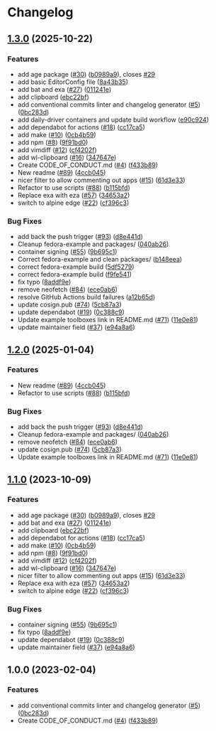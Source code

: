 # Changelog

## [1.3.0](https://github.com/dpietersz/boxkit/compare/v1.2.0...v1.3.0) (2025-10-22)


### Features

* add age package ([#30](https://github.com/dpietersz/boxkit/issues/30)) ([b0989a9](https://github.com/dpietersz/boxkit/commit/b0989a9f791771999c105122b64cbf8687574650)), closes [#29](https://github.com/dpietersz/boxkit/issues/29)
* add basic EditorConfig file ([8a43b35](https://github.com/dpietersz/boxkit/commit/8a43b3568de65be0b4970a4a2d485cbf268567d9))
* add bat and exa ([#27](https://github.com/dpietersz/boxkit/issues/27)) ([011241e](https://github.com/dpietersz/boxkit/commit/011241e4ac1fdee5f3fbe8b8321e44ba8a0cb561))
* add clipboard ([ebc22bf](https://github.com/dpietersz/boxkit/commit/ebc22bf72a10043ebec55c285dfe5274f1378cc5))
* add conventional commits linter and changelog generator ([#5](https://github.com/dpietersz/boxkit/issues/5)) ([0bc283d](https://github.com/dpietersz/boxkit/commit/0bc283d271878071ef50a413bab48f3bfc1ab312))
* add daily-driver containers and update build workflow ([e90c924](https://github.com/dpietersz/boxkit/commit/e90c9241c9718fb3eed13a534b171967bd2484d3))
* add dependabot for actions ([#18](https://github.com/dpietersz/boxkit/issues/18)) ([cc17ca5](https://github.com/dpietersz/boxkit/commit/cc17ca5202c1777d5e64799b00cb235b72027e24))
* add make ([#10](https://github.com/dpietersz/boxkit/issues/10)) ([0cb4b59](https://github.com/dpietersz/boxkit/commit/0cb4b59cdd98c47d2f6bfa21f801b99b045d5e40))
* add npm ([#8](https://github.com/dpietersz/boxkit/issues/8)) ([9f91bd0](https://github.com/dpietersz/boxkit/commit/9f91bd09272617c7b9203014222353265dc24947))
* add vimdiff ([#12](https://github.com/dpietersz/boxkit/issues/12)) ([cf4202f](https://github.com/dpietersz/boxkit/commit/cf4202f76752561d9b926c81933342a119e8a258))
* add wl-clipboard ([#16](https://github.com/dpietersz/boxkit/issues/16)) ([347647e](https://github.com/dpietersz/boxkit/commit/347647ea7f9f7bdb3b42d2a565df866f027a7ade))
* Create CODE_OF_CONDUCT.md ([#4](https://github.com/dpietersz/boxkit/issues/4)) ([f433b89](https://github.com/dpietersz/boxkit/commit/f433b89a1ed125c6c0a251c1eec60525cfe35820))
* New readme ([#89](https://github.com/dpietersz/boxkit/issues/89)) ([4ccb045](https://github.com/dpietersz/boxkit/commit/4ccb045c84e3de6ed2d3ca3fd97f08c4818f942e))
* nicer filter to allow commenting out apps ([#15](https://github.com/dpietersz/boxkit/issues/15)) ([61d3e33](https://github.com/dpietersz/boxkit/commit/61d3e330beb9c2a8bd557ef3872aa6595c76b1b2))
* Refactor to use scripts ([#88](https://github.com/dpietersz/boxkit/issues/88)) ([b115bfd](https://github.com/dpietersz/boxkit/commit/b115bfd1d21886124b60493009bb8a1e8da62413))
* Replace exa with eza ([#57](https://github.com/dpietersz/boxkit/issues/57)) ([34653a2](https://github.com/dpietersz/boxkit/commit/34653a2dde5b4e1cf895a2d65fc9168e064fa224))
* switch to alpine edge ([#22](https://github.com/dpietersz/boxkit/issues/22)) ([cf396c3](https://github.com/dpietersz/boxkit/commit/cf396c369ae8d8bb052df9b0c39d392f61b909ba))


### Bug Fixes

* add back the push trigger ([#93](https://github.com/dpietersz/boxkit/issues/93)) ([d8e441d](https://github.com/dpietersz/boxkit/commit/d8e441d157517bf80eb8f5c72bdf8a025c440bc5))
* Cleanup fedora-example and packages/ ([040ab26](https://github.com/dpietersz/boxkit/commit/040ab262f71a586088a227583b22ca1c259ab907))
* container signing ([#55](https://github.com/dpietersz/boxkit/issues/55)) ([9b695c1](https://github.com/dpietersz/boxkit/commit/9b695c1a21a94e7b6a40f5175408b8fc650e9413))
* Correct fedora-example and clean packages/ ([b148eea](https://github.com/dpietersz/boxkit/commit/b148eea6d158e2c663a72cf274a180eee91b2c8a))
* correct fedora-example build ([5df5279](https://github.com/dpietersz/boxkit/commit/5df52797c8d62b1d37c1b12d0637b0fc221731f2))
* correct fedora-example build ([f9fe541](https://github.com/dpietersz/boxkit/commit/f9fe541f82bdfda5509f7b8c1d5a782e283c3b50))
* fix typo ([8addf9e](https://github.com/dpietersz/boxkit/commit/8addf9e4499a83b2b9b591e9808470f3e3f6a46e))
* remove neofetch ([#84](https://github.com/dpietersz/boxkit/issues/84)) ([ece0ab6](https://github.com/dpietersz/boxkit/commit/ece0ab62a72200683246a9b184d87f7def6872a5))
* resolve GitHub Actions build failures ([a12b65d](https://github.com/dpietersz/boxkit/commit/a12b65d92c2fb1782da45076181c8729c0429338))
* update cosign.pub ([#74](https://github.com/dpietersz/boxkit/issues/74)) ([5cb87a3](https://github.com/dpietersz/boxkit/commit/5cb87a3843be43ba5999c44006df83a09386ac59))
* update dependabot ([#19](https://github.com/dpietersz/boxkit/issues/19)) ([0c388c9](https://github.com/dpietersz/boxkit/commit/0c388c958985cdc7d3c2d3de5d6d58de09472edf))
* Update example toolboxes link in README.md ([#71](https://github.com/dpietersz/boxkit/issues/71)) ([11e0e81](https://github.com/dpietersz/boxkit/commit/11e0e81e3357638fa675dc6bbf06ab5443076c24))
* update maintainer field ([#37](https://github.com/dpietersz/boxkit/issues/37)) ([e94a8a6](https://github.com/dpietersz/boxkit/commit/e94a8a69c34f5692514ebcc8c3ac21e2f33aa947))

## [1.2.0](https://github.com/ublue-os/boxkit/compare/v1.1.0...v1.2.0) (2025-01-04)


### Features

* New readme ([#89](https://github.com/ublue-os/boxkit/issues/89)) ([4ccb045](https://github.com/ublue-os/boxkit/commit/4ccb045c84e3de6ed2d3ca3fd97f08c4818f942e))
* Refactor to use scripts ([#88](https://github.com/ublue-os/boxkit/issues/88)) ([b115bfd](https://github.com/ublue-os/boxkit/commit/b115bfd1d21886124b60493009bb8a1e8da62413))


### Bug Fixes

* add back the push trigger ([#93](https://github.com/ublue-os/boxkit/issues/93)) ([d8e441d](https://github.com/ublue-os/boxkit/commit/d8e441d157517bf80eb8f5c72bdf8a025c440bc5))
* Cleanup fedora-example and packages/ ([040ab26](https://github.com/ublue-os/boxkit/commit/040ab262f71a586088a227583b22ca1c259ab907))
* remove neofetch ([#84](https://github.com/ublue-os/boxkit/issues/84)) ([ece0ab6](https://github.com/ublue-os/boxkit/commit/ece0ab62a72200683246a9b184d87f7def6872a5))
* update cosign.pub ([#74](https://github.com/ublue-os/boxkit/issues/74)) ([5cb87a3](https://github.com/ublue-os/boxkit/commit/5cb87a3843be43ba5999c44006df83a09386ac59))
* Update example toolboxes link in README.md ([#71](https://github.com/ublue-os/boxkit/issues/71)) ([11e0e81](https://github.com/ublue-os/boxkit/commit/11e0e81e3357638fa675dc6bbf06ab5443076c24))

## [1.1.0](https://github.com/ublue-os/boxkit/compare/v1.0.0...v1.1.0) (2023-10-09)


### Features

* add age package ([#30](https://github.com/ublue-os/boxkit/issues/30)) ([b0989a9](https://github.com/ublue-os/boxkit/commit/b0989a9f791771999c105122b64cbf8687574650)), closes [#29](https://github.com/ublue-os/boxkit/issues/29)
* add bat and exa ([#27](https://github.com/ublue-os/boxkit/issues/27)) ([011241e](https://github.com/ublue-os/boxkit/commit/011241e4ac1fdee5f3fbe8b8321e44ba8a0cb561))
* add clipboard ([ebc22bf](https://github.com/ublue-os/boxkit/commit/ebc22bf72a10043ebec55c285dfe5274f1378cc5))
* add dependabot for actions ([#18](https://github.com/ublue-os/boxkit/issues/18)) ([cc17ca5](https://github.com/ublue-os/boxkit/commit/cc17ca5202c1777d5e64799b00cb235b72027e24))
* add make ([#10](https://github.com/ublue-os/boxkit/issues/10)) ([0cb4b59](https://github.com/ublue-os/boxkit/commit/0cb4b59cdd98c47d2f6bfa21f801b99b045d5e40))
* add npm ([#8](https://github.com/ublue-os/boxkit/issues/8)) ([9f91bd0](https://github.com/ublue-os/boxkit/commit/9f91bd09272617c7b9203014222353265dc24947))
* add vimdiff ([#12](https://github.com/ublue-os/boxkit/issues/12)) ([cf4202f](https://github.com/ublue-os/boxkit/commit/cf4202f76752561d9b926c81933342a119e8a258))
* add wl-clipboard ([#16](https://github.com/ublue-os/boxkit/issues/16)) ([347647e](https://github.com/ublue-os/boxkit/commit/347647ea7f9f7bdb3b42d2a565df866f027a7ade))
* nicer filter to allow commenting out apps ([#15](https://github.com/ublue-os/boxkit/issues/15)) ([61d3e33](https://github.com/ublue-os/boxkit/commit/61d3e330beb9c2a8bd557ef3872aa6595c76b1b2))
* Replace exa with eza ([#57](https://github.com/ublue-os/boxkit/issues/57)) ([34653a2](https://github.com/ublue-os/boxkit/commit/34653a2dde5b4e1cf895a2d65fc9168e064fa224))
* switch to alpine edge ([#22](https://github.com/ublue-os/boxkit/issues/22)) ([cf396c3](https://github.com/ublue-os/boxkit/commit/cf396c369ae8d8bb052df9b0c39d392f61b909ba))


### Bug Fixes

* container signing ([#55](https://github.com/ublue-os/boxkit/issues/55)) ([9b695c1](https://github.com/ublue-os/boxkit/commit/9b695c1a21a94e7b6a40f5175408b8fc650e9413))
* fix typo ([8addf9e](https://github.com/ublue-os/boxkit/commit/8addf9e4499a83b2b9b591e9808470f3e3f6a46e))
* update dependabot ([#19](https://github.com/ublue-os/boxkit/issues/19)) ([0c388c9](https://github.com/ublue-os/boxkit/commit/0c388c958985cdc7d3c2d3de5d6d58de09472edf))
* update maintainer field ([#37](https://github.com/ublue-os/boxkit/issues/37)) ([e94a8a6](https://github.com/ublue-os/boxkit/commit/e94a8a69c34f5692514ebcc8c3ac21e2f33aa947))

## 1.0.0 (2023-02-04)


### Features

* add conventional commits linter and changelog generator ([#5](https://github.com/ublue-os/boxkit/issues/5)) ([0bc283d](https://github.com/ublue-os/boxkit/commit/0bc283d271878071ef50a413bab48f3bfc1ab312))
* Create CODE_OF_CONDUCT.md ([#4](https://github.com/ublue-os/boxkit/issues/4)) ([f433b89](https://github.com/ublue-os/boxkit/commit/f433b89a1ed125c6c0a251c1eec60525cfe35820))
